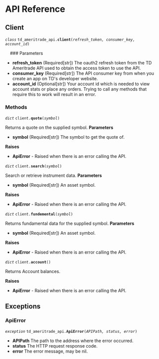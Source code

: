 # API Reference

## Client

_`class`_ `td_ameritrade_api.`**`client`**`(`_`refresh_token, consumer_key, account_id`_`)`

&nbsp;&nbsp;&nbsp;&nbsp;### Parameters

* **refresh\_token** \(Required\[str\]\) The oauth2 refresh token from the TD Ameritrade API used to obtain the access token to use the API.
* **consumer\_key** \(Required\[str\]\) The API consumer key from when you create an app on TD's developer website.
* **account\_id** \(Optional\[str\]\) Your account id which is needed to view account stats or place any orders. Trying to call any methods that require this to work will result in an error.

### Methods

_`dict`_ `client.`**`quote`**`(`_`symbol`_`)`

Returns a quote on the supplied symbol.
**Parameters**

* **symbol** \(Required\[str\]\) The symbol to get the quote of.

**Raises**

* **ApiError** - Raised when there is an error calling the API.

_`dict`_ `client.`**`search`**`(`_`symbol`_`)`

Search or retrieve instrument data.
**Parameters**

* **symbol** \(Required\[str\]\) An asset symbol.

**Raises**

* **ApiError** - Raised when there is an error calling the API.

_`dict`_ `client.`**`fundemental`**`(`_`symbol`_`)`

Returns fundamental data for the supplied symbol.
**Parameters**

* **symbol** \(Required\[str\]\) An asset symbol.

**Raises**

* **ApiError** - Raised when there is an error calling the API.

_`dict`_ `client.`**`account`**`()`

Returns Account balances.

**Raises**

* **ApiError** - Raised when there is an error calling the API.

## Exceptions

### ApiError

_`exception`_ `td_ameritrade_api.`**`ApiError`**`(`_`APIPath, status, error`_`)`

* **APIPath**  The path to the address where the error occurred.
* **status** The HTTP request response code.
* **error** The error message, may be nil.

